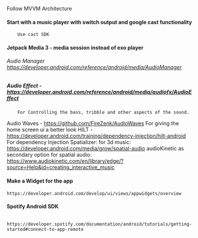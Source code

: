 Follow MVVM Architecture
#### Start with a music player with switch output and google cast functionality
		Use cast SDK
#### Jetpack Media 3 - media session instead of exo player
######                Audio Manager https://developer.android.com/reference/android/media/AudioManager
##### Audio Effect - https://developer.android.com/reference/android/media/audiofx/AudioEffect
		For Controlling the bass, tribble and other aspects of the sound.
		
Audio Waves -  https://github.com/FireZenk/AudioWaves
		 For giving the home screen ui a better look
HILT -  https://developer.android.com/training/dependency-injection/hilt-android
	For dependency Injection
Spatializer:
	for 3d music: https://developer.android.com/media/grow/spatial-audio
audioKinetic as secondary option for spatial audio:
		https://www.audiokinetic.com/en/library/edge/?source=Help&id=creating_interactive_music
#### Make a Widget for the app
	https://developer.android.com/develop/ui/views/appwidgets/overview
	

#### Spotify Android SDK
		https://developer.spotify.com/documentation/android/tutorials/getting-started#connect-to-app-remote
